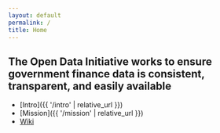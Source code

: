 ```yaml
---
layout: default
permalink: /
title: Home
---
```


## The Open Data Initiative works to ensure government finance data is consistent, transparent, and easily available
- [Intro]({{ '/intro' | relative_url }})  
- [Mission]({{ '/mission' | relative_url }})  
- [Wiki](http://wiki.opendatainitiative.io)  


